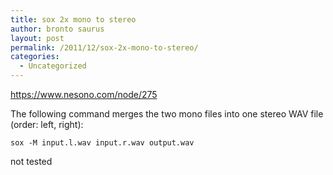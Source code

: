 ```yaml
---
title: sox 2x mono to stereo
author: bronto saurus
layout: post
permalink: /2011/12/sox-2x-mono-to-stereo/
categories:
  - Uncategorized
---
```

https://www.nesono.com/node/275

The following command merges the two mono files into one stereo WAV file (order: left, right):

`sox -M input.l.wav input.r.wav output.wav`

not tested